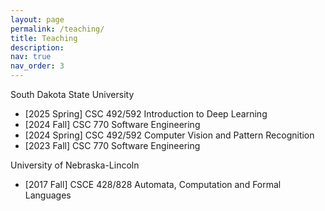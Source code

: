 ```yaml
---
layout: page
permalink: /teaching/
title: Teaching
description: 
nav: true
nav_order: 3
---
```


South Dakota State University
- [2025 Spring] CSC 492/592 Introduction to Deep Learning
- [2024 Fall] CSC 770 Software Engineering
- [2024 Spring] CSC 492/592 Computer Vision and Pattern Recognition
- [2023 Fall] CSC 770 Software Engineering

University of Nebraska-Lincoln
- [2017 Fall] CSCE 428/828 Automata, Computation and Formal Languages

